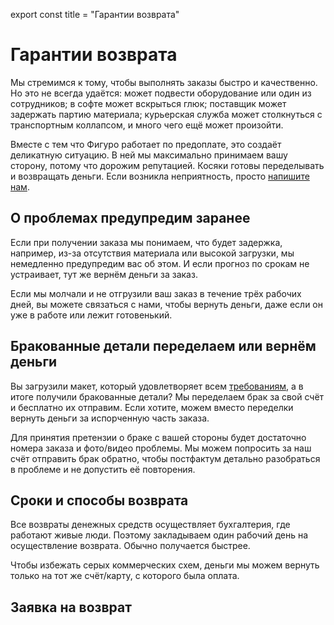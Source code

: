 export const title = "Гарантии возврата"

# Гарантии возврата

Мы стремимся к тому, чтобы выполнять заказы быстро и качественно. Но это не всегда удаётся: может подвести оборудование или один из сотрудников; в софте может вскрыться глюк; поставщик может задержать партию материала; курьерская служба может столкнуться с транспортным коллапсом, и много чего ещё может произойти.

Вместе с тем что Фигуро работает по предоплате, это создаёт деликатную ситуацию. В ней мы максимально принимаем вашу сторону, потому что дорожим репутацией. Косяки готовы переделывать и возвращать деньги. Если возникла неприятность, просто [напишите нам](#feedback).

## О проблемах предупредим заранее

Если при получении заказа мы понимаем, что будет задержка, например, из-за отсутствия материала или высокой загрузки, мы немедленно предупредим вас об этом. И если прогноз по срокам не устраивает, тут же вернём деньги за заказ.

Если мы молчали и не отгрузили ваш заказ в течение трёх рабочих дней, вы можете связаться с нами, чтобы вернуть деньги, даже если он уже в работе или лежит готовенький.

## Бракованные детали переделаем или вернём деньги

Вы загрузили макет, который удовлетворяет всем [требованиям](/source-requirements), а в итоге получили бракованные детали? Мы переделаем брак за свой счёт и бесплатно их отправим. Если хотите, можем вместо переделки вернуть деньги за испорченную часть заказа.

Для принятия претензии о браке с вашей стороны будет достаточно номера заказа и фото/видео проблемы. Мы можем попросить за наш счёт отправить брак обратно, чтобы постфактум детально разобраться в проблеме и не допустить её повторения.

## Сроки и способы возврата

Все возвраты денежных средств осуществляет бухгалтерия, где работают живые люди. Поэтому закладываем один рабочий день на осуществление возврата. Обычно получается быстрее.

Чтобы избежать серых коммерческих схем, деньги мы можем вернуть только на тот же счёт/карту, с которого была оплата.

## Заявка на возврат

<a name="feedback"></a>

<FeedbackForm
  subject="Претензия по заказу"
  showOrderReferenceField={true}
  showNameField={false}
  bodyLabel="Подробности проблемы"
/>
